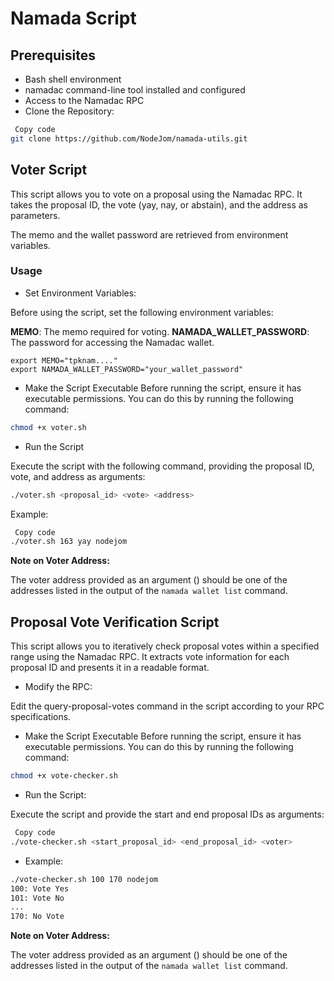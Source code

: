 # Namada Script

## Prerequisites

* Bash shell environment
* namadac command-line tool installed and configured
* Access to the Namadac RPC
* Clone the Repository:

```bash
￼Copy code
git clone https://github.com/NodeJom/namada-utils.git
```

## Voter Script
This script allows you to vote on a proposal using the Namadac RPC. It takes the proposal ID, the vote (yay, nay, or abstain), and the address as parameters. 

The memo and the wallet password are retrieved from environment variables.

### Usage

* Set Environment Variables:

Before using the script, set the following environment variables:

__MEMO__: The memo required for voting.
__NAMADA_WALLET_PASSWORD__: The password for accessing the Namadac wallet.

```
export MEMO="tpknam...."
export NAMADA_WALLET_PASSWORD="your_wallet_password"
```
* Make the Script Executable
Before running the script, ensure it has executable permissions. You can do this by running the following command:
```bash
chmod +x voter.sh
```
* Run the Script
  
Execute the script with the following command, providing the proposal ID, vote, and address as arguments:

```bash
./voter.sh <proposal_id> <vote> <address>
```
Example:

```bash
￼Copy code
./voter.sh 163 yay nodejom
```
__Note on Voter Address:__

The voter address provided as an argument (<voter>) should be one of the addresses listed in the output of the `namada wallet list` command.

## Proposal Vote Verification Script

This script allows you to iteratively check proposal votes within a specified range using the Namadac RPC. It extracts vote information for each proposal ID and presents it in a readable format.



* Modify the RPC:

Edit the query-proposal-votes command in the script according to your RPC specifications. 

* Make the Script Executable
Before running the script, ensure it has executable permissions. You can do this by running the following command:
```bash
chmod +x vote-checker.sh
```

* Run the Script:

Execute the script and provide the start and end proposal IDs as arguments:

```bash
￼Copy code
./vote-checker.sh <start_proposal_id> <end_proposal_id> <voter>
```

* Example:

```bash
./vote-checker.sh 100 170 nodejom
100: Vote Yes
101: Vote No
...
170: No Vote
```

__Note on Voter Address:__

The voter address provided as an argument (<voter>) should be one of the addresses listed in the output of the `namada wallet list` command.
